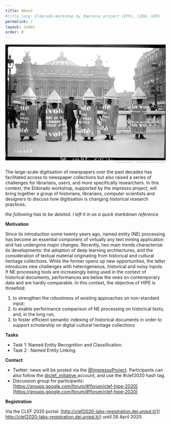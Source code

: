 ```yaml
---
title: About
#title_long: Eldorado-Workshop by Impresso project (EPFL, C2DH, UZH)
permalink: /
layout: index
order: 0
---
```


![alt](/images/pages/about.jpg)

The large-scale digitisation of newspapers over the past decades has facilitated access to newspaper collections but also raised a series of challenges for librarians, users, and more specifically researchers. In this context, the Eldorado workshop, supported by the impresso project, will bring together a group of historians, librarians, computer scientists and designers to discuss how digitisation is changing historical research practices.

_the following has to be deleted. I left it in as a quick markdown reference_



**Motivation**

Since its introduction some twenty years ago, named entity (NE) processing has become an essential component of virtually any text mining application and has undergone major changes. Recently, two main trends characterise its developments: the adoption of deep learning architectures, and the consideration of textual material originating from historical and cultural heritage collections. While the former opens up new opportunities, the latter introduces new challenges with heterogeneous, historical and noisy inputs. If NE processing tools are increasingly being used in the context of historical documents, performances are below the ones on contemporary data and are hardly comparable. In this context,  the objective of HIPE is threefold:

1. to strengthen the robustness of existing approaches on non-standard input;
2. to enable performance comparison of NE processing on historical texts;
   and, in the long run,
3. to foster efficient semantic indexing of historical documents in order to support scholarship on digital cultural heritage collections

**Tasks**

- Task 1: Named Entity Recognition and Classification.
- Task 2 : Named Entity Linking.

**Contact**

- Twitter: news will be posted via the [@ImpressoProject](https://twitter.com/ImpressoProject/). Participants can also follow the [@clef_initiative ](https://twitter.com/clef_initiative) account, and use the #clef2020 hash tag.
- Discussion group for participants: [https://groups.google.com/forum/#!forum/clef-hipe-2020](https://groups.google.com/forum/#!forum/clef-hipe-2020)

**Registration**

Via the CLEF 2020 portal: [http://clef2020-labs-registration.dei.unipd.it/]( http://clef2020-labs-registration.dei.unipd.it/) until 26 April 2020.

